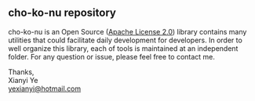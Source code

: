 <!--
  Copyright 2013 Microsoft Open Technologies, Inc.

  Licensed under the Apache License, Version 2.0 (the "License");
  you may not use this file except in compliance with the License.
  You may obtain a copy of the License at

  http://www.apache.org/licenses/LICENSE-2.0

  Unless required by applicable law or agreed to in writing, software
  distributed under the License is distributed on an "AS IS" BASIS,
  WITHOUT WARRANTIES OR CONDITIONS OF ANY KIND, either express or implied.
  See the License for the specific language governing permissions and
  limitations under the License.
-->
## cho-ko-nu repository

cho-ko-nu is an Open Source ([Apache License 2.0](http://www.apache.org/licenses/LICENSE-2.0.txt)) library contains many utilities that could facilitate daily development for developers.
In order to well organize this library, each of tools is maintained at an independent folder.
For any question or issue, please feel free to contact me. 

Thanks,</br>
Xianyi Ye</br>
yexianyi@hotmail.com</br>

